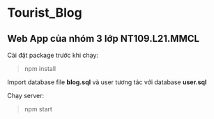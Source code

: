 # Tourist_Blog
## Web App của nhóm 3 lớp NT109.L21.MMCL
Cài đặt package trước khi chạy:

> npm install

Import database file **blog.sql** và user tương tác với database **user.sql**

Chạy server:

> npm start
